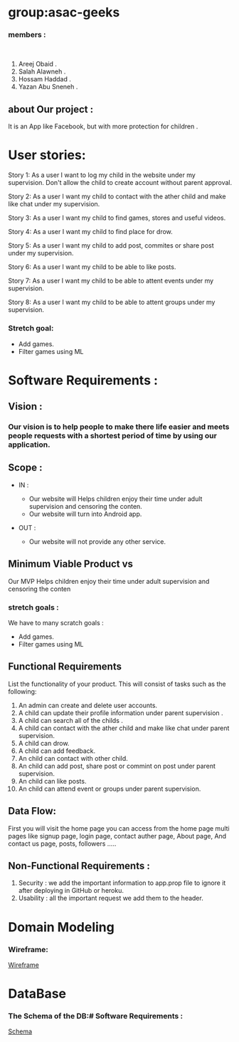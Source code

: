# group:asac-geeks


### members  :
​
1. Areej Obaid .
​
2. Salah Alawneh .
​
3. Hossam Haddad .
​
4. Yazan Abu Sneneh .

## about Our project  : 
It is an App like Facebook, but with more protection for children .

# User stories:

Story 1:
As a user I want to log my child in the website under my supervision.
Don't allow the child to create account without parent approval.

Story 2:
As a user I want my child to contact with the ather child and make like chat under my supervision.

Story 3:
As a user I want my child to find games, stores and useful videos.

Story 4:
As a user I want my child to find place for drow.


Story 5:
As a user I want my child to add post, commites or share post under my supervision.


Story 6:
As a user I want my child to be able to like posts.


Story 7:
As a user I want my child to be able to attent events under my supervision.

Story 8:
As a user I want my child to be able to attent groups under my supervision.

### Stretch goal:
* Add games.
* Filter games using ML


# Software Requirements :

## Vision :
### Our vision is to help people to make there life easier  and meets people requests   with a shortest period of time by using our application.

## Scope :
* IN :
    * Our website will Helps children enjoy their time under adult supervision and censoring the conten.
    * Our website will turn into Android app.

* OUT :
    * Our website will not provide any other service.

 ## Minimum Viable Product vs
Our MVP Helps children enjoy their time under adult supervision and censoring the conten

### stretch goals :
We have to many scratch goals :
* Add games.
* Filter games using ML


## Functional Requirements
List the functionality of your product. This will consist of tasks such as the following:
1. An admin can create and delete user accounts.
2. A child can update their profile information under parent supervision .
3. A child can search all of the childs .
4. A child can contact with the ather child and make like chat under parent supervision.
5. A child can drow.
6. A child can add feedback.
7. An child can contact with other child.
8. An child can add post, share post or commint on post under parent supervision.
9. An child can like posts.
10. An child can attend event or groups under parent supervision.


##  Data Flow:
First you will visit the home page you can access from the home page multi pages like signup page, login page, contact auther page, About page,  And contact us page, posts, followers .....

## Non-Functional Requirements :
1. Security : we add the important information to app.prop file to ignore it after deploying in GitHub or heroku.
2. Usability : all the important request we add them to the header.

# Domain Modeling
### Wireframe:
[Wireframe](https://drive.google.com/file/d/1ytDzcuK1z03WafD0V6LqbGC8Qtkwnpnl/view?usp=sharing)

# DataBase 
### The Schema of the DB:# Software Requirements :
[Schema](https://drive.google.com/file/d/1_68vmDPKdMBPbOWGdp-7htbwpYO_m8Dp/view?usp=sharing)